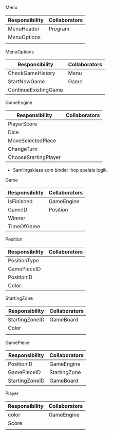 Menu

| Responsibility | Collaborators |
| -------------- | ------------- |
| MenuHeader     | Program       |
| MenuOptions    |               |
|                |               |

MenuOptions

| Responsibility       | Collaborators |
| -------------------- | ------------- |
| CheckGameHistory     | Menu          |
| StartNewGame         | Game          |
| ContinueExistingGame |               |

GameEngine

| Responsibility       | Collaborators |
| -------------------- | ------------- |
| PlayerScore          |               |
| Dice                 |               |
| MoveSelectedPiece    |               |
| ChangeTurn           |               |
| ChooseStartingPlayer |               |

- Samlingsklass som binder ihop spelets logik. 

  

Game

| Responsibility | Collaborators |
| -------------- | ------------- |
| IsFinished     | GameEngine    |
| GameID         | Position      |
| Winner         |               |
| TimeOfGame     |               |

Position

| Responsibility | Collaborators |
| -------------- | ------------- |
| PositionType   |               |
| GamePieceID    |               |
| PositionID     |               |
| Color          |               |

StartingZone

| Responsibility | Collaborators |
| -------------- | ------------- |
| StartingZoneID | GameBoard     |
| Color          |               |
|                |               |

GamePiece

| Responsibility | Collaborators |
| -------------- | ------------- |
| PositionID     | GameEngine    |
| GamePieceID    | StartingZone  |
| StartingZoneID | GameBoard     |

Player

| Responsibility | Collaborators |
| -------------- | ------------- |
| color          | GameEngine    |
| Score          |               |
|                |               |





